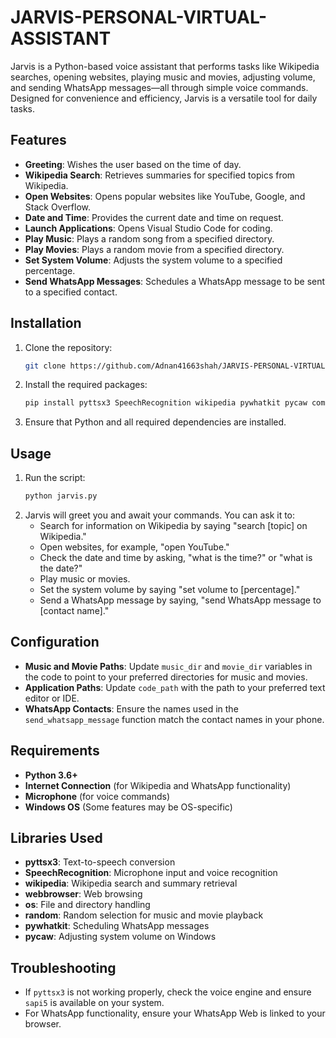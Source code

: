 # JARVIS-PERSONAL-VIRTUAL-ASSISTANT
Jarvis is a Python-based voice assistant that performs tasks like Wikipedia searches, opening websites, playing music and movies, adjusting volume, and sending WhatsApp messages—all through simple voice commands. Designed for convenience and efficiency, Jarvis is a versatile tool for daily tasks.


## Features

- **Greeting**: Wishes the user based on the time of day.
- **Wikipedia Search**: Retrieves summaries for specified topics from Wikipedia.
- **Open Websites**: Opens popular websites like YouTube, Google, and Stack Overflow.
- **Date and Time**: Provides the current date and time on request.
- **Launch Applications**: Opens Visual Studio Code for coding.
- **Play Music**: Plays a random song from a specified directory.
- **Play Movies**: Plays a random movie from a specified directory.
- **Set System Volume**: Adjusts the system volume to a specified percentage.
- **Send WhatsApp Messages**: Schedules a WhatsApp message to be sent to a specified contact.

## Installation

1. Clone the repository:
    ```bash
    git clone https://github.com/Adnan41663shah/JARVIS-PERSONAL-VIRTUAL-ASSISTANT.git
    ```

2. Install the required packages:
    ```bash
    pip install pyttsx3 SpeechRecognition wikipedia pywhatkit pycaw comtypes
    ```

3. Ensure that Python and all required dependencies are installed.

## Usage

1. Run the script:
    ```bash
    python jarvis.py
    ```
2. Jarvis will greet you and await your commands. You can ask it to:
   - Search for information on Wikipedia by saying "search [topic] on Wikipedia."
   - Open websites, for example, "open YouTube."
   - Check the date and time by asking, "what is the time?" or "what is the date?"
   - Play music or movies.
   - Set the system volume by saying "set volume to [percentage]."
   - Send a WhatsApp message by saying, "send WhatsApp message to [contact name]."

## Configuration

- **Music and Movie Paths**: Update `music_dir` and `movie_dir` variables in the code to point to your preferred directories for music and movies.
- **Application Paths**: Update `code_path` with the path to your preferred text editor or IDE.
- **WhatsApp Contacts**: Ensure the names used in the `send_whatsapp_message` function match the contact names in your phone.

## Requirements

- **Python 3.6+**
- **Internet Connection** (for Wikipedia and WhatsApp functionality)
- **Microphone** (for voice commands)
- **Windows OS** (Some features may be OS-specific)

## Libraries Used

- **pyttsx3**: Text-to-speech conversion
- **SpeechRecognition**: Microphone input and voice recognition
- **wikipedia**: Wikipedia search and summary retrieval
- **webbrowser**: Web browsing
- **os**: File and directory handling
- **random**: Random selection for music and movie playback
- **pywhatkit**: Scheduling WhatsApp messages
- **pycaw**: Adjusting system volume on Windows

## Troubleshooting

- If `pyttsx3` is not working properly, check the voice engine and ensure `sapi5` is available on your system.
- For WhatsApp functionality, ensure your WhatsApp Web is linked to your browser.



